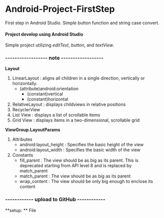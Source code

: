 # Android-Project-FirstStep
First step in Android Studio. Simple button function and string case convert.

#### Project develop using Android Studio

Simple project utilizing *editText*, *button*, and *textView*. 



### ------------------ note ------------------
**Layout**
1. LinearLayout : aligns all children in a single direction, vertically or horizontally.
   - (attribute)android:orientation
     - (constant)vertical
     - (constant)horizontal
2. RelativeLayout : displays childviews in relative positions
3. RecyclerView
4. List View : displays a list of scrollable items
5. Grid View : displays items in a two-dimensional, scrollable grid

**ViewGroup.LayoutParams**
1. Attributes
   - android:layout_height : Specifies the basic height of the view
   - android:layout_width : Specifies the basic width of the view
2. Constants
   - fill_parent : The view should be as big as its parent. This is deprecated starting from API level 8 and is replaced by match_parent
   - match_parent : The view should be as big as its parent
   - wrap_content : The view should be only big enough to enclose its content


### ------------ upload to GitHub ------------
**setup: ** File
